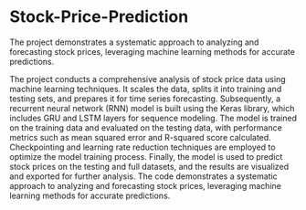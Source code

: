 # Stock-Price-Prediction
The project demonstrates a systematic approach to analyzing and forecasting stock prices, leveraging machine learning methods for accurate predictions.


The project conducts a comprehensive analysis of stock price data using machine learning techniques. It scales the data, splits it into training and testing sets, and prepares it for time series forecasting. Subsequently, a recurrent neural network (RNN) model is built using the Keras library, which includes GRU and LSTM layers for sequence modeling. The model is trained on the training data and evaluated on the testing data, with performance metrics such as mean squared error and R-squared score calculated. Checkpointing and learning rate reduction techniques are employed to optimize the model training process. Finally, the model is used to predict stock prices on the testing and full datasets, and the results are visualized and exported for further analysis. The code demonstrates a systematic approach to analyzing and forecasting stock prices, leveraging machine learning methods for accurate predictions.
